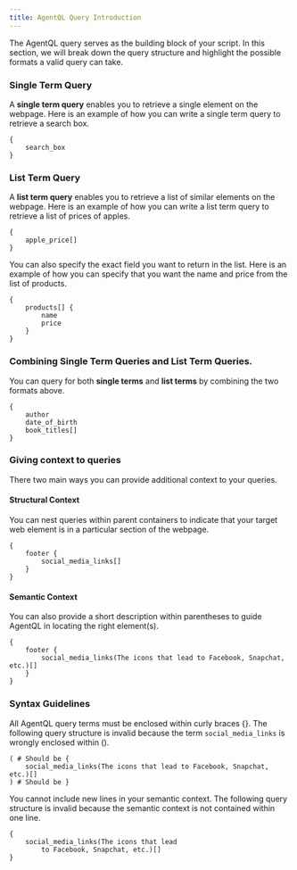 ```yaml
---
title: AgentQL Query Introduction
---
```


The AgentQL query serves as the building block of your script. In this section, we will break down the query structure and highlight the possible formats a valid query can take.

### Single Term Query

A **single term query** enables you to retrieve a single element on the webpage. Here is an example of how you can write a single term query to retrieve a search box.

```AgentQL
{
    search_box
}
```

### List Term Query

A **list term query** enables you to retrieve a list of similar elements on the webpage. Here is an example of how you can write a list term query to retrieve a list of prices of apples.

```AgentQL
{
    apple_price[]
}
```

You can also specify the exact field you want to return in the list. Here is an example of how you can specify that you want the name and price from the list of products.

```AgentQL
{
    products[] {
        name
        price
    }
}
```

### Combining Single Term Queries and List Term Queries.

You can query for both **single terms** and **list terms** by combining the two formats above.

```AgentQL
{
    author
    date_of_birth
    book_titles[]
}
```

### Giving context to queries

There two main ways you can provide additional context to your queries.

#### Structural Context

You can nest queries within parent containers to indicate that your target web element is in a particular section of the webpage.

```AgentQL
{
    footer {
        social_media_links[]
    }
}
```

#### Semantic Context

You can also provide a short description within parentheses to guide AgentQL in locating the right element(s).

```AgentQL
{
    footer {
        social_media_links(The icons that lead to Facebook, Snapchat, etc.)[]
    }
}
```

### Syntax Guidelines

All AgentQL query terms must be enclosed within curly braces {}. The following query structure is invalid because the term `social_media_links` is wrongly enclosed within ().

```AgentQL
( # Should be {
    social_media_links(The icons that lead to Facebook, Snapchat, etc.)[]
) # Should be }
```

You cannot include new lines in your semantic context. The following query structure is invalid because the semantic context is not contained within one line.

```AgentQL
{
    social_media_links(The icons that lead
        to Facebook, Snapchat, etc.)[]
}
```
